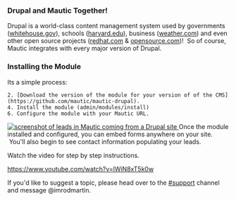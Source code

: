 ### Drupal and Mautic Together!

Drupal is a world-class content management system used by governments ([whitehouse.gov](https://whitehouse.gov)), schools ([harvard.edu](http://harvard.edu)), business ([weather.com](http://weather.com)) and even other open source projects ([redhat.com](http://redhat.com) & [opensource.com](http://opensource.com))!  So of course, Mautic integrates with every major version of Drupal.



### Installing the Module

Its a simple process:


	2. [Download the version of the module for your version of of the CMS](https://github.com/mautic/mautic-drupal).
	4. Install the module (admin/modules/install)
	6. Configure the module with your Mautic URL.


[![screenshot of leads in Mautic coming from a Drupal site](https://www.mautic.org/wp-content/uploads/2016/04/SafariScreenSnapz128-1024x366.jpg)
](https://www.mautic.org/wp-content/uploads/2016/04/SafariScreenSnapz128.jpg)Once the module installed and configured, you can embed forms anywhere on your site.  You'll also begin to see contact information populating your leads.

Watch the video for step by step instructions.

https://www.youtube.com/watch?v=lWiN8xT5k0w

If you'd like to suggest a topic, please head over to the [#support](https://mautic.slack.com/archives/support) channel and message @imrodmartin.